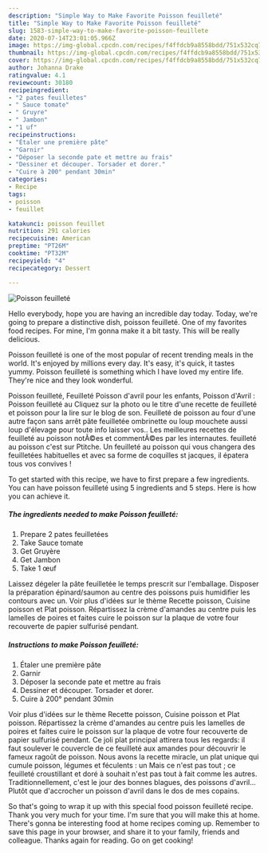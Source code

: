 ```yaml
---
description: "Simple Way to Make Favorite Poisson feuilleté"
title: "Simple Way to Make Favorite Poisson feuilleté"
slug: 1583-simple-way-to-make-favorite-poisson-feuillete
date: 2020-07-14T23:01:05.966Z
image: https://img-global.cpcdn.com/recipes/f4ffdcb9a8558bdd/751x532cq70/poisson-feuillete-photo-principale-de-la-recette.jpg
thumbnail: https://img-global.cpcdn.com/recipes/f4ffdcb9a8558bdd/751x532cq70/poisson-feuillete-photo-principale-de-la-recette.jpg
cover: https://img-global.cpcdn.com/recipes/f4ffdcb9a8558bdd/751x532cq70/poisson-feuillete-photo-principale-de-la-recette.jpg
author: Johanna Drake
ratingvalue: 4.1
reviewcount: 30180
recipeingredient:
- "2 pates feuilletes"
- " Sauce tomate"
- " Gruyre"
- " Jambon"
- "1 uf"
recipeinstructions:
- "Étaler une première pâte"
- "Garnir"
- "Déposer la seconde pate et mettre au frais"
- "Dessiner et découper. Torsader et dorer."
- "Cuire à 200° pendant 30min"
categories:
- Recipe
tags:
- poisson
- feuillet

katakunci: poisson feuillet 
nutrition: 291 calories
recipecuisine: American
preptime: "PT26M"
cooktime: "PT32M"
recipeyield: "4"
recipecategory: Dessert

---
```



![Poisson feuilleté](https://img-global.cpcdn.com/recipes/f4ffdcb9a8558bdd/751x532cq70/poisson-feuillete-photo-principale-de-la-recette.jpg)

Hello everybody, hope you are having an incredible day today. Today, we're going to prepare a distinctive dish, poisson feuilleté. One of my favorites food recipes. For mine, I'm gonna make it a bit tasty. This will be really delicious.

Poisson feuilleté is one of the most popular of recent trending meals in the world. It's enjoyed by millions every day. It's easy, it's quick, it tastes yummy. Poisson feuilleté is something which I have loved my entire life. They're nice and they look wonderful.

Poisson feuilleté, Feuilleté Poisson d&#39;avril pour les enfants, Poisson d&#39;Avril : Poisson feuilleté au Cliquez sur la photo ou le titre d&#39;une recette de feuilleté et poisson pour la lire sur le blog de son. Feuilleté de poisson au four d&#39;une autre façon sans arrêt pâte feuilletée ombrinette ou loup mouchete aussi loup d&#39;élevage pour toute info laisser vos.. Les meilleures recettes de feuilleté au poisson notÃ©es et commentÃ©es par les internautes. feuilleté au poisson c&#39;est sur Ptitche. Un feuilleté au poisson qui vous changera des feuilletées habituelles et avec sa forme de coquilles st jacques, il épatera tous vos convives !


To get started with this recipe, we have to first prepare a few ingredients. You can have poisson feuilleté using 5 ingredients and 5 steps. Here is how you can achieve it.

<!--inarticleads1-->

##### The ingredients needed to make Poisson feuilleté:

1. Prepare 2 pates feuilletées
1. Take  Sauce tomate
1. Get  Gruyère
1. Get  Jambon
1. Take 1 œuf


Laissez dégeler la pâte feuilletée le temps prescrit sur l&#39;emballage. Disposer la préparation épinard/saumon au centre des poissons puis humidifier les contours avec un. Voir plus d&#39;idées sur le thème Recette poisson, Cuisine poisson et Plat poisson. Répartissez la crème d&#39;amandes au centre puis les lamelles de poires et faites cuire le poisson sur la plaque de votre four recouverte de papier sulfurisé pendant. 

<!--inarticleads2-->

##### Instructions to make Poisson feuilleté:

1. Étaler une première pâte
1. Garnir
1. Déposer la seconde pate et mettre au frais
1. Dessiner et découper. Torsader et dorer.
1. Cuire à 200° pendant 30min


Voir plus d&#39;idées sur le thème Recette poisson, Cuisine poisson et Plat poisson. Répartissez la crème d&#39;amandes au centre puis les lamelles de poires et faites cuire le poisson sur la plaque de votre four recouverte de papier sulfurisé pendant. Ce joli plat principal attirera tous les regards: il faut soulever le couvercle de ce feuilleté aux amandes pour découvrir le fameux ragoût de poisson. Nous avons la recette miracle, un plat unique qui cumule poisson, légumes et féculents : un Mais ce n&#39;est pas tout ; ce feuilleté croustillant et doré à souhait n&#39;est pas tout à fait comme les autres. Traditionnellement, c&#39;est le jour des bonnes blagues, des poissons d&#39;avril… Plutôt que d&#39;accrocher un poisson d&#39;avril dans le dos de mes copains. 

So that's going to wrap it up with this special food poisson feuilleté recipe. Thank you very much for your time. I'm sure that you will make this at home. There's gonna be interesting food at home recipes coming up. Remember to save this page in your browser, and share it to your family, friends and colleague. Thanks again for reading. Go on get cooking!
